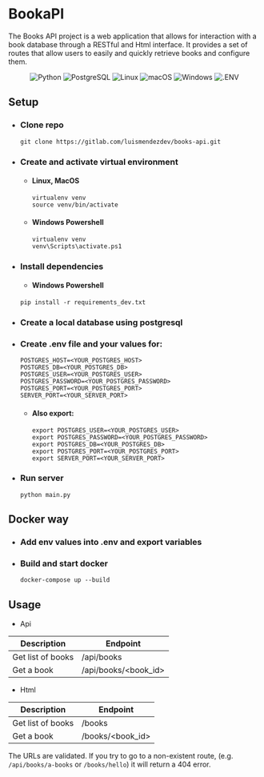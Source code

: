 # BookaPI

The Books API project is a web application that allows for interaction with a book database through a RESTful and Html
interface. It provides a set of routes that allow users to easily and quickly retrieve books and configure them.


<div align="center">

![Python](https://img.shields.io/badge/-Python-black?style=flat-square&logo=Python)
![PostgreSQL](https://img.shields.io/badge/-PostgreSQL-black?style=flat-square&logo=PostgreSQL)
![Linux](https://img.shields.io/badge/-Linux-black?style=flat-square&logo=Linux)
![macOS](https://img.shields.io/badge/-macOS-black?style=flat-square&logo=macOS)
![Windows](https://img.shields.io/badge/-Windows-black?style=flat-square&logo=Windows)
![.ENV](https://img.shields.io/badge/-.ENV-black?style=flat-square&logo=.ENV)
</div>

## Setup

- ### Clone repo

    ```shell
    git clone https://gitlab.com/luismendezdev/books-api.git
    ```

- ### Create and activate virtual environment

    - #### Linux, MacOS
       ```shell
      virtualenv venv
      source venv/bin/activate
      ```
    - #### Windows Powershell
       ```shell
      virtualenv venv
      venv\Scripts\activate.ps1
      ```

- ### Install dependencies

    - #### Windows Powershell
     ```shell
    pip install -r requirements_dev.txt
    ```

- ### Create a local database using postgresql

- ### Create .env file and your values for:

    ```shell
    POSTGRES_HOST=<YOUR_POSTGRES_HOST>
    POSTGRES_DB=<YOUR_POSTGRES_DB>
    POSTGRES_USER=<YOUR_POSTGRES_USER>
    POSTGRES_PASSWORD=<YOUR_POSTGRES_PASSWORD>
    POSTGRES_PORT=<YOUR_POSTGRES_PORT>
    SERVER_PORT=<YOUR_SERVER_PORT>
    ```

    - #### Also export:

        ```shell
        export POSTGRES_USER=<YOUR_POSTGRES_USER>
        export POSTGRES_PASSWORD=<YOUR_POSTGRES_PASSWORD>
        export POSTGRES_DB=<YOUR_POSTGRES_DB>
        export POSTGRES_PORT=<YOUR_POSTGRES_PORT>
        export SERVER_PORT=<YOUR_SERVER_PORT>
        ```

- ### Run server

    ```shell
    python main.py
    ```

## Docker way

- ### Add env values into .env and export variables

- ### Build and start docker

    ```shell
    docker-compose up --build
    ```

## Usage

- Api

| Description       | Endpoint             |
|-------------------|----------------------|
| Get list of books | /api/books           |
| Get a book        | /api/books/<book_id> |

- Html

| Description       | Endpoint         |
|-------------------|------------------|
| Get list of books | /books           |
| Get a book        | /books/<book_id> |

The URLs are validated. If you try to go to a non-existent route, (e.g. `/api/books/a-books` or `/books/hello`) it will
return a 404 error.

